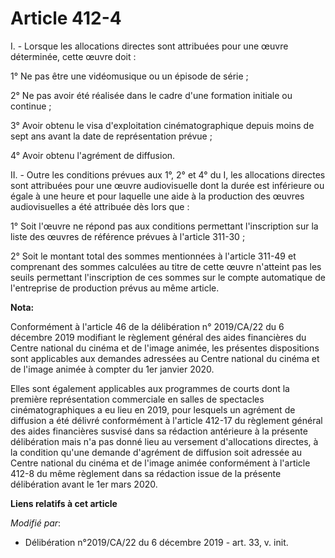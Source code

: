 # Article 412-4

I. - Lorsque les allocations directes sont attribuées pour une œuvre déterminée, cette œuvre doit :

1° Ne pas être une vidéomusique ou un épisode de série ;

2° Ne pas avoir été réalisée dans le cadre d'une formation initiale ou continue ;

3° Avoir obtenu le visa d'exploitation cinématographique depuis moins de sept ans avant la date de représentation prévue ;

4° Avoir obtenu l'agrément de diffusion.

II. - Outre les conditions prévues aux 1°, 2° et 4° du I, les allocations directes sont attribuées pour une œuvre
audiovisuelle dont la durée est inférieure ou égale à une heure et pour laquelle une aide à la production des œuvres
audiovisuelles a été attribuée dès lors que :

1° Soit l'œuvre ne répond pas aux conditions permettant l'inscription sur la liste des œuvres de référence prévues à
l'article 311-30 ;

2° Soit le montant total des sommes mentionnées à l'article 311-49 et comprenant des sommes calculées au titre de cette œuvre
n'atteint pas les seuils permettant l'inscription de ces sommes sur le compte automatique de l'entreprise de production
prévus au même article.

**Nota:**

Conformément à l'article 46 de la délibération n° 2019/CA/22 du 6 décembre 2019 modifiant le règlement général des aides
financières du Centre national du cinéma et de l'image animée, les présentes dispositions sont applicables aux demandes
adressées au Centre national du cinéma et de l'image animée à compter du 1er janvier 2020.

Elles sont également applicables aux programmes de courts dont la première représentation commerciale en salles de spectacles
cinématographiques a eu lieu en 2019, pour lesquels un agrément de diffusion a été délivré conformément à l'article 412-17 du
règlement général des aides financières susvisé dans sa rédaction antérieure à la présente délibération mais n'a pas donné
lieu au versement d'allocations directes, à la condition qu'une demande d'agrément de diffusion soit adressée au Centre
national du cinéma et de l'image animée conformément à l'article 412-8 du même règlement dans sa rédaction issue de la
présente délibération avant le 1er mars 2020.

**Liens relatifs à cet article**

_Modifié par_:

  - Délibération n°2019/CA/22 du 6 décembre 2019 - art. 33, v. init.

